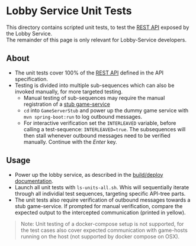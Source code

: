 # Lobby Service Unit Tests

This directory contains scripted unit tests, to test the [REST API](../markdown/api.md) exposed by the Lobby Service.  
The remainder of this page is only relevant for Lobby-Service developers.

## About

 * The unit tests cover 100% of the [REST API](../markdown/api.md) defined in the API specification.
 * Testing is divided into multiple sub-sequences which can also be invoked manually, for more targeted testing.
   * Manual testing of sub-sequences may require the manual registration of a [stub game-service](GameServerStub)
   * ```cd``` into ```GameServerStub``` and power up the dummy game service with ```mvn spring-boot:run``` to log outbound messages.
   * For interactive verification set the ```INTERLEAVED``` variable, before calling a test-sequence: ```INTERLEAVED=true```. The subsequences will then stall whenever outbound messages need to be verified manually. Continue with the *Enter* key.

## Usage

 * Power up the lobby service, as described in the [build/deploy documentation](../markdown/build-deploy.md).  
 * Launch all unit tests with ```ls-units-all.sh```. Whis will sequentially iterate through all individial test sequences, targeting specific API-tree parts.
 * The unit tests also require verification of outbound messages towards a stub game-service. If prompted for manual verification, compare the expected output to the intercepted communication (printed in yellow).

 > Note: Unit testing of a docker-compose setup is not supported, for the test cases also cover expected communication with game-hosts running on the host (not supported by docker compose on OSX).
